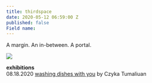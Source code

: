 ```yaml
---
title: thirdspace
date: 2020-05-12 06:59:00 Z
published: false
Field name: 
---
```


A margin. An in-between. A portal.

<img src="../uploads/comma-salamin.jpg"/>

**exhibitions**
<br />
08.18.2020 [washing dishes with you](https://isipkwago.com/thirdspace/washingdisheswithyou) by Czyka Tumaliuan

